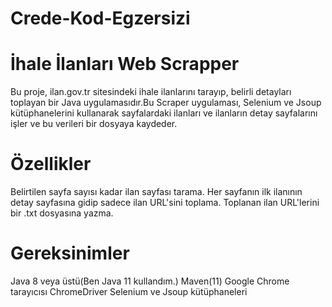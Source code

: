 # Crede-Kod-Egzersizi
# İhale İlanları Web Scrapper
Bu proje, ilan.gov.tr sitesindeki ihale ilanlarını tarayıp, belirli detayları toplayan bir Java uygulamasıdır.Bu Scraper uygulaması, Selenium ve Jsoup kütüphanelerini kullanarak sayfalardaki ilanları ve ilanların detay sayfalarını işler ve bu verileri bir dosyaya kaydeder.
# Özellikler
Belirtilen sayfa sayısı kadar ilan sayfası tarama.
Her sayfanın ilk ilanının detay sayfasına gidip sadece ilan URL'sini toplama.
Toplanan ilan URL'lerini bir .txt dosyasına yazma.
# Gereksinimler
Java 8 veya üstü(Ben Java 11 kullandım.)
Maven(11)
Google Chrome tarayıcısı
ChromeDriver
Selenium ve Jsoup kütüphaneleri
